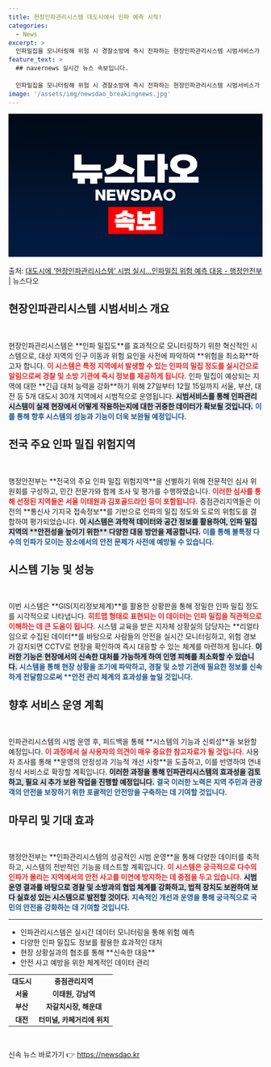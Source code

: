 ```yaml
---
title: 현장인파관리시스템 대도시에서 인파 예측 시작!
categories:
  - News
excerpt: >
  인파밀집을 모니터링해 위험 시 경찰소방에 즉시 전파하는 현장인파관리시스템 시범서비스가 선보인다. 행정안전부는…
feature_text: >
  ## navernews 실시간 뉴스 속보입니다.

  인파밀집을 모니터링해 위험 시 경찰소방에 즉시 전파하는 현장인파관리시스템 시범서비스가 선보인다. 행정안전부는…
image: '/assets/img/newsdao_breakingnews.jpg'
---
```


![뉴스다오 속보](/assets/img/newsdao_breakingnews.jpg)

<p>출처: <a href="https://newsdao.kr/2312" rel="dofollow">대도시에 ‘현장인파관리시스템’ 시범 실시…인파밀집 위험 예측 대응 - 행정안전부</a> | 뉴스다오</p>

<h2 data-ke-size="size26">현장인파관리시스템 시범서비스 개요</h2>
<p data-ke-size="size16">&nbsp;</p>
현장인파관리시스템은 **인파 밀집도**를 효과적으로 모니터링하기 위한 혁신적인 시스템으로, 대상 지역의 인구 이동과 위험 요인을 사전에 파악하여 **위험을 최소화**하고자 합니다. <b><span style="color: #ee2323;">이 시스템은 특정 지역에서 발생할 수 있는 인파의 밀집 정도를 실시간으로 알림으로써 경찰 및 소방 기관에 즉시 정보를 제공하게 됩니다.</span></b> 인파 밀집이 예상되는 지역에 대한 **긴급 대처 능력을 강화**하기 위해 27일부터 12월 15일까지 서울, 부산, 대전 등 5개 대도시 30개 지역에서 시범적으로 운영됩니다. <b><span style="background-color: #21538527;">시범서비스를 통해 인파관리시스템이 실제 현장에서 어떻게 작용하는지에 대한 귀중한 데이터가 확보될 것입니다.</span></b> <b><span style="color: #1a5490;">이를 통해 향후 시스템의 성능과 기능이 더욱 보완될 예정입니다.</span></b>

<h2 data-ke-size="size26">전국 주요 인파 밀집 위험지역</h2>
<p data-ke-size="size16">&nbsp;</p>
행정안전부는 **전국의 주요 인파 밀집 위험지역**을 선별하기 위해 전문적인 심사 위원회를 구성하고, 민간 전문가와 함께 조사 및 평가를 수행하였습니다. <b><span style="color: #ee2323;">이러한 심사를 통해 선정된 지역들은 서울 이태원과 김포골드라인 등이 포함됩니다.</span></b> 중점관리지역들은 이전의 **통신사 기지국 접속정보**를 기반으로 인파의 밀집 정도와 도로의 위험도를 결합하여 평가되었습니다. <b><span style="background-color: #21538527;">이 시스템은 과학적 데이터와 공간 정보를 활용하여, 인파 밀집 지역의 **안전성을 높이기 위한** 다양한 대응 방안을 제공합니다.</span></b> <b><span style="color: #1a5490;">이를 통해 불특정 다수의 인파가 모이는 장소에서의 안전 문제가 사전에 예방될 수 있습니다.</span></b>

<h2 data-ke-size="size26">시스템 기능 및 성능</h2>
<p data-ke-size="size16">&nbsp;</p>
이번 시스템은 **GIS(지리정보체계)**를 활용한 상황판을 통해 정밀한 인파 밀집 정도를 시각적으로 나타냅니다. <b><span style="color: #ee2323;">히트맵 형태로 표현되는 이 데이터는 인파 밀집을 직관적으로 이해하는 데 큰 도움이 됩니다.</span></b> 시스템 교육을 받은 지자체 상황실의 담당자는 **리얼타임으로 수집된 데이터**를 바탕으로 사람들의 안전을 실시간 모니터링하고, 위험 경보가 감지되면 CCTV로 현장을 확인하여 즉시 대응할 수 있는 체계를 마련하게 됩니다. <b><span style="background-color: #21538527;">이러한 기능은 현장에서의 신속한 대처를 가능하게 하여 인명 피해를 최소화할 수 있습니다.</span></b> <b><span style="color: #1a5490;">시스템을 통해 현장 상황을 조기에 파악하고, 경찰 및 소방 기관에 필요한 정보를 신속하게 전달함으로써 **안전 관리 체계의 효과성을 높일 것입니다.</span></b>

<h2 data-ke-size="size26">향후 서비스 운영 계획</h2>
<p data-ke-size="size16">&nbsp;</p>
인파관리시스템의 시범 운영 후, 피드백을 통해 **시스템의 기능과 신뢰성**을 보완할 예정입니다. <b><span style="color: #ee2323;">이 과정에서 실 사용자의 의견이 매우 중요한 참고자료가 될 것입니다.</span></b> 사용자 조사를 통해 **운영의 안정성과 기능적 개선 사항**을 도출하고, 이를 반영하여 연내 정식 서비스로 확장할 계획입니다. <b><span style="background-color: #21538527;">이러한 과정을 통해 인파관리시스템의 효과성을 검토하고, 필요 시 추가 보완 작업을 진행할 예정입니다.</span></b> <b><span style="color: #1a5490;">결국 이러한 노력은 지역 주민과 관광객의 안전을 보장하기 위한 포괄적인 안전망을 구축하는 데 기여할 것입니다.</span></b>

<h2 data-ke-size="size26">마무리 및 기대 효과</h2>
<p data-ke-size="size16">&nbsp;</p>
행정안전부는 **인파관리시스템의 성공적인 시범 운영**을 통해 다양한 데이터를 축적하고, 시스템의 전반적인 기능을 테스트할 계획입니다. <b><span style="color: #ee2323;">이 시스템은 궁극적으로 다수의 인파가 몰리는 지역에서의 안전 사고를 미연에 방지하는 데 중점을 두고 있습니다.</span></b> <b><span style="background-color: #21538527;">시범 운영 결과를 바탕으로 경찰 및 소방과의 협업 체계를 강화하고, 법적 장치도 보완하여 보다 실효성 있는 시스템으로 발전할 것이다.</span></b> <b><span style="color: #1a5490;">지속적인 개선과 운영을 통해 궁극적으로 국민의 안전을 강화하는 데 기여할 것입니다.</span></b>

<hr>
<ul>
    <li>인파관리시스템은 실시간 데이터 모니터링을 통해 위험 예측</li>
    <li>다양한 인파 밀집도 정보를 활용한 효과적인 대처</li>
    <li>현장 상황실과의 협조를 통해 **신속한 대응**</li>
    <li>안전 사고 예방을 위한 체계적인 데이터 관리</li>
</ul>

<table>
    <tr>
        <td style="text-align: center; height: 17px;"><b>대도시</b></td>
        <td style="text-align: center; height: 17px;"><b>중점관리지역</b></td>
    </tr>
    <tr>
        <td style="text-align: center; height: 17px;"><b>서울</b></td>
        <td style="text-align: center; height: 17px;"><b>이태원, 강남역</b></td>
    </tr>
    <tr>
        <td style="text-align: center; height: 17px;"><b>부산</b></td>
        <td style="text-align: center; height: 17px;"><b>자갈치시장, 해운대</b></td>
    </tr>
    <tr>
        <td style="text-align: center; height: 17px;"><b>대전</b></td>
        <td style="text-align: center; height: 17px;"><b>터미널, 카페거리에 위치</b></td>
    </tr>
</table>

<p data-ke-size="size16">&nbsp;</p> 

신속 뉴스 바로가기 👉 <a href="https://newsdao.kr" rel="dofollow">https://newsdao.kr</a>


